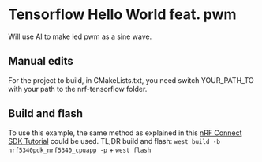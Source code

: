 # Tensorflow Hello World feat. pwm
Will use AI to make led pwm as a sine wave.

## Manual edits
For the project to build, in CMakeLists.txt, you need switch YOUR_PATH_TO with your path to the nrf-tensorflow folder. 

## Build and flash
To use this example, the same method as explained in this [nRF Connect SDK Tutorial](https://devzone.nordicsemi.com/nordic/nrf-connect-sdk-guides/b/getting-started/posts/ncs-tutorial---temporary) could be used. 
TL;DR build and flash: `west build -b nrf5340pdk_nrf5340_cpuapp -p` + `west flash`
